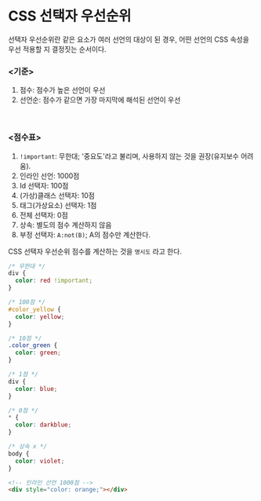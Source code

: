 # CSS 선택자 우선순위

선택자 우선순위란 같은 요소가 여러 선언의 대상이 된 경우, 어떤 선언의 CSS 속성을 우선 적용할 지 결정짓는 순서이다.

### <기준>
1. 점수: 점수가 높은 선언이 우선
2. 선언순: 점수가 같으면 가장 마지막에 해석된 선언이 우선

<br>

### <점수표>
1. `!important`: 무한대; '중요도'라고 불리며, 사용하지 않는 것을 권장(유지보수 어려움).
2. 인라인 선언: 1000점
3. Id 선택자: 100점
4. (가상)클래스 선택자: 10점
5. 태그(가상요소) 선택자: 1점
6. 전체 선택자: 0점
7. 상속: 별도의 점수 계산하지 않음
8. 부정 선택자: `A:not(B)`; A의 점수만 계산한다.

CSS 선택자 우선순위 점수를 계산하는 것을 `명시도` 라고 한다.

```css
/* 무한대 */
div {
  color: red !important;
}

/* 100점 */
#color_yellow {
  color: yellow;
}

/* 10점 */
.color_green {
  color: green;
}

/* 1점 */
div {
  color: blue;
}

/* 0점 */
* {
  color: darkblue;
}

/* 상속 x */
body {
  color: violet;
}
```

```html
<!-- 인라인 선언 1000점 -->
<div style="color: orange;"></div>
```
